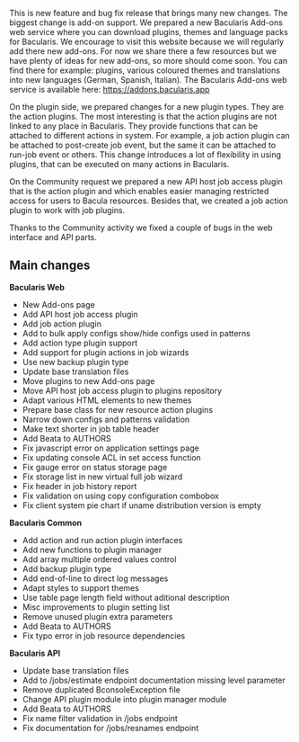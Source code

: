 
This is new feature and bug fix release that brings many new changes.
The biggest change is add-on support. We prepared a new Bacularis Add-ons
web service where you can download plugins, themes and language packs
for Bacularis. We encourage to visit this website because we will regularly
add there new add-ons. For now we share there a few resources but we have
plenty of ideas for new add-ons, so more should come soon. You can find
there for example: plugins, various coloured themes and translations into
new languages (German, Spanish, Italian). The Bacularis Add-ons web service
is available here: https://addons.bacularis.app

On the plugin side, we prepared changes for a new plugin types. They are
the action plugins. The most interesting is that the action plugins are
not linked to any place in Bacularis. They provide functions that can be
attached to different actions in system. For example, a job action plugin
can be attached to post-create job event, but the same it can be attached
to run-job event or others. This change introduces a lot of flexibility
in using plugins, that can be executed on many actions in Bacularis.

On the Community request we prepared a new API host job access plugin
that is the action plugin and which enables easier managing restricted
access for users to Bacula resources. Besides that, we created a job
action plugin to work with job plugins.

Thanks to the Community activity we fixed a couple of bugs in the web
interface and API parts.

## Main changes

**Bacularis Web**

 * New Add-ons page
 * Add API host job access plugin
 * Add job action plugin
 * Add to bulk apply configs show/hide configs used in patterns
 * Add action type plugin support
 * Add support for plugin actions in job wizards
 * Use new backup plugin type
 * Update base translation files
 * Move plugins to new Add-ons page
 * Move API host job access plugin to plugins repository
 * Adapt various HTML elements to new themes
 * Prepare base class for new resource action plugins
 * Narrow down configs and patterns validation
 * Make text shorter in job table header
 * Add Beata to AUTHORS
 * Fix javascript error on application settings page
 * Fix updating console ACL in set access function
 * Fix gauge error on status storage page
 * Fix storage list in new virtual full job wizard
 * Fix header in job history report
 * Fix validation on using copy configuration combobox
 * Fix client system pie chart if uname distribution version is empty

**Bacularis Common**

 * Add action and run action plugin interfaces
 * Add new functions to plugin manager
 * Add array multiple ordered values control
 * Add backup plugin type
 * Add end-of-line to direct log messages
 * Adapt styles to support themes
 * Use table page length field without aditional description
 * Misc improvements to plugin setting list
 * Remove unused plugin extra parameters
 * Add Beata to AUTHORS
 * Fix typo error in job resource dependencies

**Bacularis API**

 * Update base translation files
 * Add to /jobs/estimate endpoint documentation missing level parameter
 * Remove duplicated BconsoleException file
 * Change API plugin module into plugin manager module
 * Add Beata to AUTHORS
 * Fix name filter validation in /jobs endpoint
 * Fix documentation for /jobs/resnames endpoint


